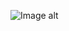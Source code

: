 <!--[project](https://diazdressk.github.io/windows/)-->

<!-- ![Иллюстрация к проекту](https://github.com/jon/coolproject/raw/master/image/image.png) -->
![Image alt](https://github.com/diazdressk/windows/blob/master/img/site.jpg)

<!-- {username} — ваш ник на ГитХабе;
{repository} — репозиторий где хранятся картинки;
{branch} — ветка репозитория;
{path} — путь к месту нахождения картинки. -->
